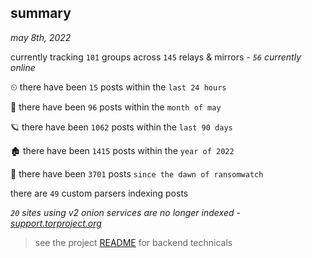 
## summary
_may 8th, 2022_

currently tracking `101` groups across `145` relays & mirrors - _`56` currently online_

⏲ there have been `15` posts within the `last 24 hours`

🦈 there have been `96` posts within the `month of may`

🪐 there have been `1062` posts within the `last 90 days`

🏚 there have been `1415` posts within the `year of 2022`

🦕 there have been `3701` posts `since the dawn of ransomwatch`

there are `49` custom parsers indexing posts

_`20` sites using v2 onion services are no longer indexed - [support.torproject.org](https://support.torproject.org/onionservices/v2-deprecation/)_

> see the project [README](https://github.com/thetanz/ransomwatch#ransomwatch--) for backend technicals
